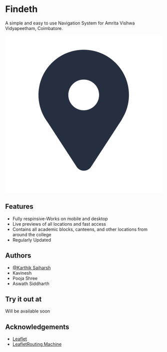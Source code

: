 
# Findeth

A simple and easy to use Navigation System for Amrita Vishwa Vidyapeetham, Coimbatore.

![Logo](https://raw.githubusercontent.com/KS-the-visionary/findeth/refs/heads/main/resources/Icon.png)


## Features

- Fully respinsive-Works on mobile and desktop
- Live previews of all locations and fast access
- Contains all academic blocks, canteens, and other locations from around the college
- Regularly Updated



## Authors

- [@Karthik Saiharsh](https://github.com/KS-the-visionary)
- Kavinesh
- Pooja Shree
- Aswath Siddharth


## Try it out at

Will be available soon


## Acknowledgements

 - [Leaflet](https://leafletjs.com/)
 - [LeafletRouting Machine](https://www.liedman.net/leaflet-routing-machine/)
